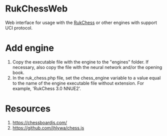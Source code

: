 # RukChessWeb
Web interface for usage with the [RukChess](https://github.com/Ilya-Ruk/RukChess) or other engines with support UCI protocol.

# Add engine
1. Copy the executable file with the engine to the "engines" folder. If necessary, also copy the file with the neural network and/or the opening book.
2. In the ruk_chess.php file, set the chess_engine variable to a value equal to the name of the engine executable file without extension. For example, 'RukChess 3.0 NNUE2'.

# Resources
1. https://chessboardjs.com/
2. https://github.com/jhlywa/chess.js
